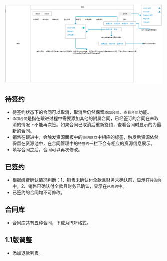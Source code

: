 ![](/assets/签约管理.png)

## 待签约

- 待签约状态下的合同可以取消，取消后仍然保留`添加合同`、`查看合同`功能。
- `添加合同`是指在跟进过程中需要添加其他的附属合同，已经签订的合同在未取消的情况下不能再次签。如果合同已取消后重新签约，查看合同时显示的为最新的合同。
- 销售在跟进中，会触发资源面板中的`签约意向`中相应的标签，触发后资源依然保留在资源池中，在合同管理中的`待签约`一栏下会有相应的资源信息展示。
- 填写合同之后，合同可以再次修改。

## 已签约

- 根据缴费确认情况判断：1、销售未确认付全款且财务未确认前，显示在`待签约`中，2、销售已确认付全款且财务已确认，显示在`已签约`中。
- 已签约的合同均不可修改。

## 合同库

- 合同库共有五种合同，下载为PDF格式。


## 1.1版调整

- 添加退款列表。